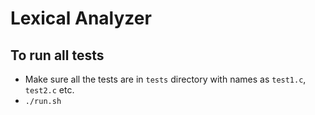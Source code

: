 # Lexical Analyzer

## To run all tests
- Make sure all the tests are in `tests` directory with names as `test1.c`, `test2.c` etc.
- `./run.sh`